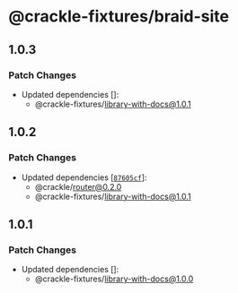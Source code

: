 # @crackle-fixtures/braid-site

## 1.0.3

### Patch Changes

- Updated dependencies []:
  - @crackle-fixtures/library-with-docs@1.0.1

## 1.0.2

### Patch Changes

- Updated dependencies [[`87605cf`](https://github.com/seek-oss/crackle/commit/87605cf6b6fa0deba5d1abd0dbc4e6f7318f5845)]:
  - @crackle/router@0.2.0
  - @crackle-fixtures/library-with-docs@1.0.1

## 1.0.1

### Patch Changes

- Updated dependencies []:
  - @crackle-fixtures/library-with-docs@1.0.0
